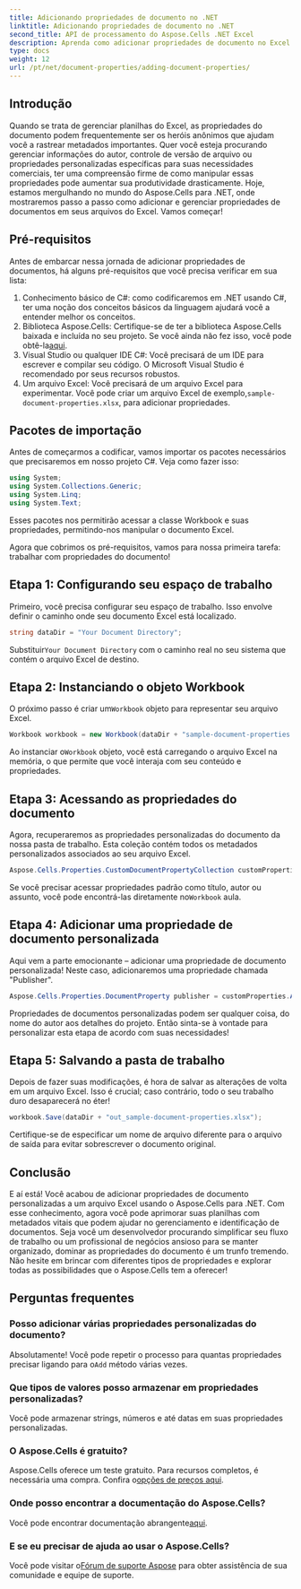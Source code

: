 ```yaml
---
title: Adicionando propriedades de documento no .NET
linktitle: Adicionando propriedades de documento no .NET
second_title: API de processamento do Aspose.Cells .NET Excel
description: Aprenda como adicionar propriedades de documento no Excel usando o Aspose.Cells para .NET com este guia passo a passo detalhado.
type: docs
weight: 12
url: /pt/net/document-properties/adding-document-properties/
---
```

## Introdução
Quando se trata de gerenciar planilhas do Excel, as propriedades do documento podem frequentemente ser os heróis anônimos que ajudam você a rastrear metadados importantes. Quer você esteja procurando gerenciar informações do autor, controle de versão de arquivo ou propriedades personalizadas específicas para suas necessidades comerciais, ter uma compreensão firme de como manipular essas propriedades pode aumentar sua produtividade drasticamente. Hoje, estamos mergulhando no mundo do Aspose.Cells para .NET, onde mostraremos passo a passo como adicionar e gerenciar propriedades de documentos em seus arquivos do Excel. Vamos começar!
## Pré-requisitos
Antes de embarcar nessa jornada de adicionar propriedades de documentos, há alguns pré-requisitos que você precisa verificar em sua lista:
1. Conhecimento básico de C#: como codificaremos em .NET usando C#, ter uma noção dos conceitos básicos da linguagem ajudará você a entender melhor os conceitos.
2.  Biblioteca Aspose.Cells: Certifique-se de ter a biblioteca Aspose.Cells baixada e incluída no seu projeto. Se você ainda não fez isso, você pode obtê-la[aqui](https://releases.aspose.com/cells/net/).
3. Visual Studio ou qualquer IDE C#: Você precisará de um IDE para escrever e compilar seu código. O Microsoft Visual Studio é recomendado por seus recursos robustos.
4.  Um arquivo Excel: Você precisará de um arquivo Excel para experimentar. Você pode criar um arquivo Excel de exemplo,`sample-document-properties.xlsx`, para adicionar propriedades.
## Pacotes de importação
Antes de começarmos a codificar, vamos importar os pacotes necessários que precisaremos em nosso projeto C#. Veja como fazer isso:
```csharp
using System;
using System.Collections.Generic;
using System.Linq;
using System.Text;
```
Esses pacotes nos permitirão acessar a classe Workbook e suas propriedades, permitindo-nos manipular o documento Excel.

Agora que cobrimos os pré-requisitos, vamos para nossa primeira tarefa: trabalhar com propriedades do documento!
## Etapa 1: Configurando seu espaço de trabalho
Primeiro, você precisa configurar seu espaço de trabalho. Isso envolve definir o caminho onde seu documento Excel está localizado.
```csharp
string dataDir = "Your Document Directory";
```
 Substituir`Your Document Directory` com o caminho real no seu sistema que contém o arquivo Excel de destino.
## Etapa 2: Instanciando o objeto Workbook
 O próximo passo é criar um`Workbook` objeto para representar seu arquivo Excel.
```csharp
Workbook workbook = new Workbook(dataDir + "sample-document-properties.xlsx");
```
 Ao instanciar o`Workbook` objeto, você está carregando o arquivo Excel na memória, o que permite que você interaja com seu conteúdo e propriedades.
## Etapa 3: Acessando as propriedades do documento
Agora, recuperaremos as propriedades personalizadas do documento da nossa pasta de trabalho. Esta coleção contém todos os metadados personalizados associados ao seu arquivo Excel.
```csharp
Aspose.Cells.Properties.CustomDocumentPropertyCollection customProperties = workbook.Worksheets.CustomDocumentProperties;
```
 Se você precisar acessar propriedades padrão como título, autor ou assunto, você pode encontrá-las diretamente no`Workbook` aula.
## Etapa 4: Adicionar uma propriedade de documento personalizada
Aqui vem a parte emocionante – adicionar uma propriedade de documento personalizada! Neste caso, adicionaremos uma propriedade chamada "Publisher".
```csharp
Aspose.Cells.Properties.DocumentProperty publisher = customProperties.Add("Publisher", "Aspose");
```
Propriedades de documentos personalizadas podem ser qualquer coisa, do nome do autor aos detalhes do projeto. Então sinta-se à vontade para personalizar esta etapa de acordo com suas necessidades!
## Etapa 5: Salvando a pasta de trabalho
Depois de fazer suas modificações, é hora de salvar as alterações de volta em um arquivo Excel. Isso é crucial; caso contrário, todo o seu trabalho duro desaparecerá no éter!
```csharp
workbook.Save(dataDir + "out_sample-document-properties.xlsx");
```
Certifique-se de especificar um nome de arquivo diferente para o arquivo de saída para evitar sobrescrever o documento original.

## Conclusão
E aí está! Você acabou de adicionar propriedades de documento personalizadas a um arquivo Excel usando o Aspose.Cells para .NET. Com esse conhecimento, agora você pode aprimorar suas planilhas com metadados vitais que podem ajudar no gerenciamento e identificação de documentos. Seja você um desenvolvedor procurando simplificar seu fluxo de trabalho ou um profissional de negócios ansioso para se manter organizado, dominar as propriedades do documento é um trunfo tremendo. 
Não hesite em brincar com diferentes tipos de propriedades e explorar todas as possibilidades que o Aspose.Cells tem a oferecer!
## Perguntas frequentes
### Posso adicionar várias propriedades personalizadas do documento?
 Absolutamente! Você pode repetir o processo para quantas propriedades precisar ligando para o`Add` método várias vezes.
### Que tipos de valores posso armazenar em propriedades personalizadas?
Você pode armazenar strings, números e até datas em suas propriedades personalizadas.
### O Aspose.Cells é gratuito?
 Aspose.Cells oferece um teste gratuito. Para recursos completos, é necessária uma compra. Confira o[opções de preços aqui](https://purchase.aspose.com/buy).
### Onde posso encontrar a documentação do Aspose.Cells?
 Você pode encontrar documentação abrangente[aqui](https://reference.aspose.com/cells/net/).
### E se eu precisar de ajuda ao usar o Aspose.Cells?
 Você pode visitar o[Fórum de suporte Aspose](https://forum.aspose.com/c/cells/9) para obter assistência de sua comunidade e equipe de suporte.